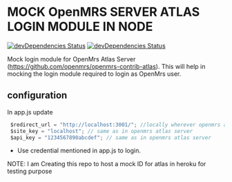 MOCK OpenMRS SERVER ATLAS LOGIN MODULE IN NODE
==============================================

[![devDependencies Status](https://david-dm.org/alanshaw/david-www/dev-status.svg)](https://david-dm.org/alanshaw/david-www?type=dev) [![devDependencies Status](https://david-dm.org/ShekharReddy4/atlas-mockid-node.svg)](https://github.com/ShekharReddy4/atlas-mockid-node/blob/master/package.json)

Mock login module for OpenMrs Atlas Server (https://github.com/openmrs/openmrs-contrib-atlas).
This will help in mocking the login module required to login as OpenMrs user.

## configuration

In app.js update

```js
 $redirect_url = "http://localhost:3001/"; //locally wherever openmrs atlas module is hosted
 $site_key = "localhost"; // same as in openmrs atlas server
 $api_key = "1234567890abcdef"; // same as in openmrs atlas server
```

- Use credential mentioned in app.js to login.


NOTE: I am Creating this repo to host a mock ID  for atlas in heroku for testing purpose
